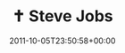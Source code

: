---
retweeted: false
source: <a href="http://itunes.apple.com/us/app/twitter/id409789998?mt=12" rel="nofollow">Twitter
  for Mac</a>
entities:
  hashtags: []
  symbols: []
  user_mentions: []
  urls:
  - url: http://t.co/Fg9hTU8U
    expanded_url: http://www.apple.com
    display_url: apple.com
    indices:
    - '14'
    - '34'
display_text_range:
- '0'
- '34'
favorite_count: '0'
id_str: '121734152281276416'
truncated: false
retweet_count: '3'
id: '121734152281276416'
possibly_sensitive: false
created_at: Wed Oct 05 23:50:58 +0000 2011
favorited: false
full_text: "✝ Steve Jobs"
lang: en
quote_url: http://www.apple.com
tags:
- pesos:twitter
date: '2011-10-05T23:50:58+00:00'
src: https://twitter.com/bascht/status/121734152281276416
original_url: https://twitter.com/bascht/status/121734152281276416
type: twitter_tweet
text: "✝ Steve Jobs"
title: "✝ Steve Jobs"

---